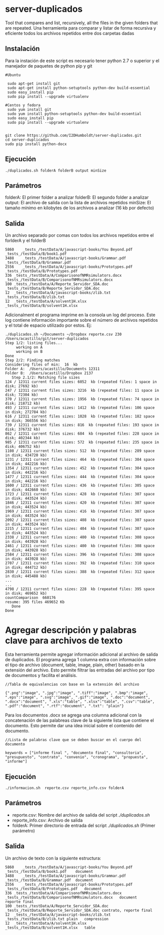 # server-duplicados
Tool that compares and list, recursively, all the files in the given folders that are repeated.
Una herramienta para comparar y listar de forma recursiva y eficiente todos los archivos repetidos entre dos carpetas dadas

## Instalación

Para la instación de este script es necesario tener python 2.7 o superior y el manejador de paquetes de python pip y git

```
#Ubuntu

 sudo apt-get install git
 sudo apt-get install python-setuptools python-dev build-essential
 sudo easy_install pip
 sudo pip install --upgrade virtualenv

#Centos y fedora
 sudo yum install git
 sudo yum install python-setuptools python-dev build-essential
 sudo easy_install pip
 sudo pip install --upgrade virtualenv
 
```

```
git clone https://github.com/I2DHumboldt/server-duplicados.git
cd server-duplicados
sudo pip install python-docx
```

## Ejecución

```
./duplicados.sh folderA folderB output minSize
```

## Parámetros

 folderA: El primer folder a analizar
 folderB: El segundo folder a analizar
 output: El archivo de salida con la lista de archivos repetidos
 minSize: El tamaño mínimo en kilobytes de los archivos a analizar (16 kb por defecto) 

## Salida

Un archivo separado por comas con todos los archivos repetidos entre el forlderA y el folderB
 
```
5860	_tests_/testData/A/javascript-books/You Beyond.pdf	_tests_/testData/B/book1.pdf
3488	_tests_/testData/A/javascript-books/Grammar.pdf	_tests_/testData/B/Grammar.pdf
2556	_tests_/testData/A/javascript-books/Prototypes.pdf	_tests_/testData/B/Prototypes.pdf
336	_tests_/testData/A/ComparisonofNMRsimulators.docx	_tests_/testData/B/ComparisonofNMRsimulators.docx
100	_tests_/testData/A/Reporte_Servidor_SDA.doc	_tests_/testData/B/Reporte_Servidor_SDA.doc	
12	_tests_/testData/A/javascript-books/zlib.txt	_tests_/testData/B/zlib.txt
12	_tests_/testData/A/solvent1H.xlsx	_tests_/testData/B/solvent1H.xlsx
```

Adicionalment el programa imprime en la consola un log del proceso. Este log contiene información importante sobre el número de archivos
repetidos y el total de espacio utilizado por estos. Ej: 

```
./duplicados.sh ~/Documents ~/Dropbox reporte.csv 230
/Users/acastillo/git/server-duplicados
Step 1/2: listing files...
     working on A
     working on B
Done
Step 2/2: Finding matches
Considering files of min:  16  kb
Folder A:  /Users/acastillo/Documents 12311
Folder B:  /Users/acastillo/Dropbox 2137
   Step 2.1/2: Matching file sizes
124 / 12311 current files sizes: 6052  kb (repeated files: 1 space in disk; 27692 kb)
247 / 12311 current files sizes: 3216  kb (repeated files: 11 space in disk; 72304 kb)
370 / 12311 current files sizes: 1956  kb (repeated files: 74 space in disk; 218712 kb)
493 / 12311 current files sizes: 1412  kb (repeated files: 106 space in disk; 272784 kb)
616 / 12311 current files sizes: 1028  kb (repeated files: 182 space in disk; 366556 kb)
739 / 12311 current files sizes: 816  kb (repeated files: 193 space in disk; 376732 kb)
862 / 12311 current files sizes: 684  kb (repeated files: 228 space in disk; 402344 kb)
985 / 12311 current files sizes: 572  kb (repeated files: 235 space in disk; 406752 kb)
1108 / 12311 current files sizes: 512  kb (repeated files: 289 space in disk; 434720 kb)
1231 / 12311 current files sizes: 464  kb (repeated files: 304 space in disk; 442216 kb)
1354 / 12311 current files sizes: 452  kb (repeated files: 304 space in disk; 442216 kb)
1477 / 12311 current files sizes: 444  kb (repeated files: 304 space in disk; 442216 kb)
1600 / 12311 current files sizes: 436  kb (repeated files: 305 space in disk; 442660 kb)
1723 / 12311 current files sizes: 428  kb (repeated files: 307 space in disk; 443524 kb)
1846 / 12311 current files sizes: 420  kb (repeated files: 307 space in disk; 443524 kb)
1969 / 12311 current files sizes: 416  kb (repeated files: 307 space in disk; 443524 kb)
2092 / 12311 current files sizes: 408  kb (repeated files: 307 space in disk; 443524 kb)
2215 / 12311 current files sizes: 404  kb (repeated files: 307 space in disk; 443524 kb)
2338 / 12311 current files sizes: 400  kb (repeated files: 308 space in disk; 443928 kb)
2461 / 12311 current files sizes: 400  kb (repeated files: 308 space in disk; 443928 kb)
2584 / 12311 current files sizes: 396  kb (repeated files: 308 space in disk; 443928 kb)
2707 / 12311 current files sizes: 392  kb (repeated files: 310 space in disk; 444712 kb)
2830 / 12311 current files sizes: 388  kb (repeated files: 312 space in disk; 445488 kb)
...
...
4798 / 12311 current files sizes: 228  kb (repeated files: 395 space in disk; 469652 kb)
countComparison  660176
resume: 395 files 469652 Kb
   Done
Done
```

# Agregar descripción y palabras clave para archivos de texto

Esta herramienta permite agregar información adicional al archivo de salida de duplicados. El programa agrega 1 columna extra con información sobre el tipo de archivo (document, table, image, plain, other) basado en la extensión del archivo. Esto permite filtrar las entradas del archivo por tipo de documentos y facilita el análisis.

```
//Tabla de equivalencias con base en la extensión del archivo

{".png":"image", ".jpg":"image", ".tiff":"image", ".bmp":"image", ".eps":"image", ".svg":"image", ".gif":"image", ".doc":"document", ".docx":"document", ".xls":"table", ".xlsx":"table", ".csv":"table", ".pdf":"document", ".rtf":"document", ".txt": "plain"}
```

Para los documentos .docx se agrega una columna adicional con la concatenación de las palabreas clave de la siguiente lista que contiene el documento. Esto permite dar una idea inicial sobre el contenido del documento.

```
//Lista de palabras clave que se deben buscar en el cuerpo del documento

keywords = ["informe final ", "documento final", "consultoria",  "presupuesto", "contrato", "convenio", "cronograma", "propuesta", "informe"]
```
## Ejecución

```
./informacion.sh  reporte.csv reporte_info.csv folderA
```

## Parámetros

* reporte.csv: Nombre del archivo de salida del script *./duplicados.sh*
* reporte_info.csv: Archivo de salida
* folderA: Primer directorio de entrada del script *./duplicados.sh* (Primer parámetro)

## Salida

Un archivo de texto con la siguiente estructura:

```
5860	_tests_/testData/A/javascript-books/You Beyond.pdf	_tests_/testData/B/book1.pdf	document
3488	_tests_/testData/A/javascript-books/Grammar.pdf	_tests_/testData/B/Grammar.pdf	document
2556	_tests_/testData/A/javascript-books/Prototypes.pdf	_tests_/testData/B/Prototypes.pdf	document
336	_tests_/testData/A/ComparisonofNMRsimulators.docx	_tests_/testData/B/ComparisonofNMRsimulators.docx	document	reporte final
100	_tests_/testData/A/Reporte_Servidor_SDA.doc	_tests_/testData/B/Reporte_Servidor_SDA.doc	contrato, reporte final
12	_tests_/testData/A/javascript-books/zlib.txt	_tests_/testData/B/zlib.txt	plain	compression
12	_tests_/testData/A/solvent1H.xlsx	_tests_/testData/B/solvent1H.xlsx	table
```

